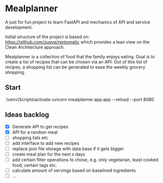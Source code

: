 # Mealplanner

A just for fun project to learn FastAPI and mechanics of API and service development.

Initial structure of the project is based on: https://github.com/zueve/rentomatic which provides a lean view on the Clean Architecture approach.


Mealplanner is a collection of food that the family enjoys eating. Goal is to create a list of recipes that can be chosen via an API. Out of this list of recipes, a shopping list can be generated to ease the weekly grocery shopping.

## Start

.\venv\Scripts\activate
uvicorn mealplanner.app:app --reload --port 8080

## Ideas backlog

- [x] Generate API to get recipes
- [x] API for a random meal
- [ ] shopping lists etc
- [ ] add interface to add new recipes
- [ ] replace json file storage with data base if it gets bigger
- [ ] create meal plan for the next x days
- [ ] add certain filter operations to chose, e.g. only vegetarian, least cooked food, certain tags etc.
- [ ] calculate amount of servings based on baselined ingredients
- [ ] ...
